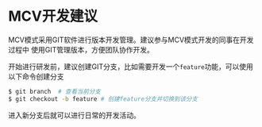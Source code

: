 # MCV开发建议

MCV模式采用GIT软件进行版本开发管理。建议参与MCV模式开发的同事在开发过程中
使用GIT管理版本，方便团队协作开发。

开始进行研发前，建议创建GIT分支，比如需要开发一个`feature`功能，可以使用以下命令创建分支

```bash
$ git branch  # 查看当前分支
$ git checkout -b feature # 创建feature分支并切换到该分支
```

进入新分支后就可以进行日常的开发活动。
